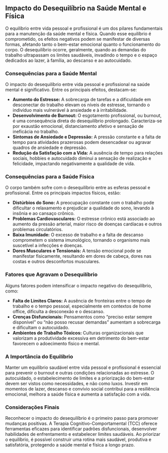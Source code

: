 
## Impacto do Desequilíbrio na Saúde Mental e Física

O equilíbrio entre vida pessoal e profissional é um dos pilares fundamentais para a manutenção da saúde mental e física. Quando esse equilíbrio é comprometido, os efeitos negativos podem se manifestar de diversas formas, afetando tanto o bem-estar emocional quanto o funcionamento do corpo. O desequilíbrio ocorre, geralmente, quando as demandas do trabalho ultrapassam os limites saudáveis, invadindo o tempo e o espaço dedicados ao lazer, à família, ao descanso e ao autocuidado.

### Consequências para a Saúde Mental

O impacto do desequilíbrio entre vida pessoal e profissional na saúde mental é significativo. Entre os principais efeitos, destacam-se:

- **Aumento do Estresse:** A sobrecarga de tarefas e a dificuldade em desconectar do trabalho elevam os níveis de estresse, tornando o indivíduo mais vulnerável à ansiedade e à irritabilidade.
- **Desenvolvimento de Burnout:** O esgotamento profissional, ou burnout, é uma consequência direta do desequilíbrio prolongado. Caracteriza-se por exaustão emocional, distanciamento afetivo e sensação de ineficácia no trabalho.
- **Sintomas de Ansiedade e Depressão:** A pressão constante e a falta de tempo para atividades prazerosas podem desencadear ou agravar quadros de ansiedade e depressão.
- **Redução da Satisfação com a Vida:** A ausência de tempo para relações sociais, hobbies e autocuidado diminui a sensação de realização e felicidade, impactando negativamente a qualidade de vida.

### Consequências para a Saúde Física

O corpo também sofre com o desequilíbrio entre as esferas pessoal e profissional. Entre os principais impactos físicos, estão:

- **Distúrbios do Sono:** A preocupação constante com o trabalho pode dificultar o relaxamento e prejudicar a qualidade do sono, levando à insônia e ao cansaço crônico.
- **Problemas Cardiovasculares:** O estresse crônico está associado ao aumento da pressão arterial, maior risco de doenças cardíacas e outros problemas circulatórios.
- **Baixa Imunidade:** O excesso de trabalho e a falta de descanso comprometem o sistema imunológico, tornando o organismo mais suscetível a infecções e doenças.
- **Dores Musculares e Tensionais:** A tensão emocional pode se manifestar fisicamente, resultando em dores de cabeça, dores nas costas e outros desconfortos musculares.

### Fatores que Agravam o Desequilíbrio

Alguns fatores podem intensificar o impacto negativo do desequilíbrio, como:

- **Falta de Limites Claros:** A ausência de fronteiras entre o tempo de trabalho e o tempo pessoal, especialmente em contextos de home office, dificulta a desconexão e o descanso.
- **Crenças Disfuncionais:** Pensamentos como “preciso estar sempre disponível” ou “não posso recusar demandas” aumentam a sobrecarga e dificultam o autocuidado.
- **Ambientes de Trabalho Tóxicos:** Culturas organizacionais que valorizam a produtividade excessiva em detrimento do bem-estar favorecem o adoecimento físico e mental.

### A Importância do Equilíbrio

Manter um equilíbrio saudável entre vida pessoal e profissional é essencial para prevenir o burnout e outras condições relacionadas ao estresse. O autocuidado, o estabelecimento de limites e a priorização do bem-estar devem ser vistos como necessidades, e não como luxos. Investir em momentos de lazer, descanso e convívio social contribui para a resiliência emocional, melhora a saúde física e aumenta a satisfação com a vida.

### Considerações Finais

Reconhecer o impacto do desequilíbrio é o primeiro passo para promover mudanças positivas. A Terapia Cognitivo-Comportamental (TCC) oferece ferramentas eficazes para identificar padrões disfuncionais, desenvolver habilidades de enfrentamento e estabelecer limites saudáveis. Ao priorizar o equilíbrio, é possível construir uma rotina mais saudável, produtiva e satisfatória, protegendo a saúde mental e física a longo prazo.
```
